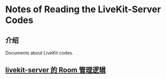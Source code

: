 # Notes of Reading the LiveKit-Server Codes

## 介绍
Documents about LiveKit codes.


## [livekit-server 的 Room 管理逻辑](./Room_Management_of_LiveKit.md)
